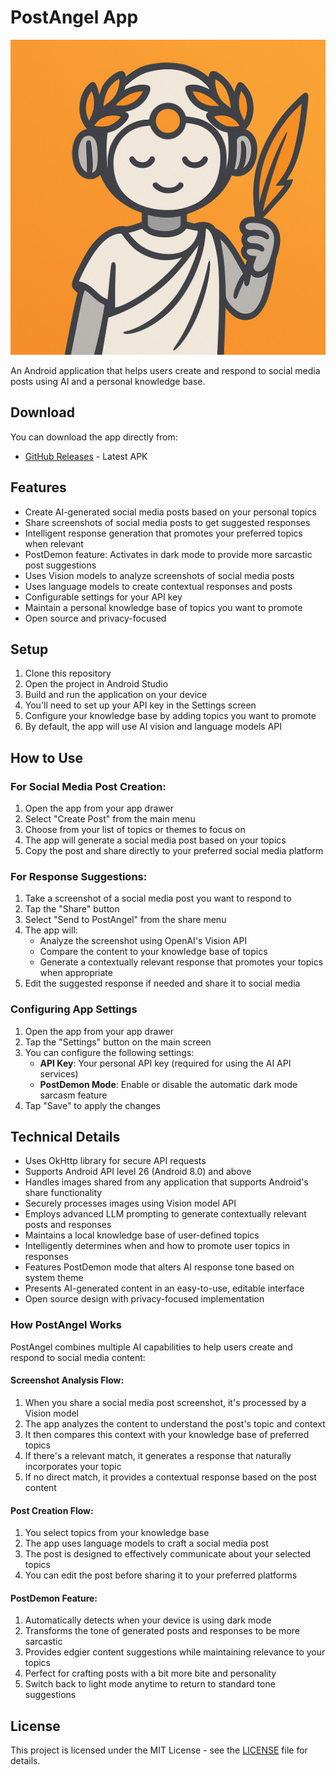 # PostAngel App

![PostAngel Logo](icon.png)

An Android application that helps users create and respond to social media posts using AI and a personal knowledge base.

## Download

You can download the app directly from:
- [GitHub Releases](https://github.com/Tomer-Barak/PostAngel/releases) - Latest APK

## Features

- Create AI-generated social media posts based on your personal topics
- Share screenshots of social media posts to get suggested responses
- Intelligent response generation that promotes your preferred topics when relevant
- PostDemon feature: Activates in dark mode to provide more sarcastic post suggestions
- Uses Vision models to analyze screenshots of social media posts
- Uses language models to create contextual responses and posts
- Configurable settings for your API key
- Maintain a personal knowledge base of topics you want to promote
- Open source and privacy-focused

## Setup

1. Clone this repository
2. Open the project in Android Studio
3. Build and run the application on your device
4. You'll need to set up your API key in the Settings screen
5. Configure your knowledge base by adding topics you want to promote
6. By default, the app will use AI vision and language models API

## How to Use

### For Social Media Post Creation:
1. Open the app from your app drawer
2. Select "Create Post" from the main menu
3. Choose from your list of topics or themes to focus on
4. The app will generate a social media post based on your topics
5. Copy the post and share directly to your preferred social media platform

### For Response Suggestions:
1. Take a screenshot of a social media post you want to respond to
2. Tap the "Share" button
3. Select "Send to PostAngel" from the share menu
4. The app will:
   - Analyze the screenshot using OpenAI's Vision API
   - Compare the content to your knowledge base of topics
   - Generate a contextually relevant response that promotes your topics when appropriate
5. Edit the suggested response if needed and share it to social media

### Configuring App Settings

1. Open the app from your app drawer
2. Tap the "Settings" button on the main screen
3. You can configure the following settings:
   - **API Key**: Your personal API key (required for using the AI API services)
   - **PostDemon Mode**: Enable or disable the automatic dark mode sarcasm feature
4. Tap "Save" to apply the changes

## Technical Details

- Uses OkHttp library for secure API requests
- Supports Android API level 26 (Android 8.0) and above
- Handles images shared from any application that supports Android's share functionality
- Securely processes images using Vision model API
- Employs advanced LLM prompting to generate contextually relevant posts and responses
- Maintains a local knowledge base of user-defined topics
- Intelligently determines when and how to promote user topics in responses
- Features PostDemon mode that alters AI response tone based on system theme
- Presents AI-generated content in an easy-to-use, editable interface
- Open source design with privacy-focused implementation


### How PostAngel Works

PostAngel combines multiple AI capabilities to help users create and respond to social media content:

#### Screenshot Analysis Flow:
1. When you share a social media post screenshot, it's processed by a Vision model
2. The app analyzes the content to understand the post's topic and context
3. It then compares this context with your knowledge base of preferred topics
4. If there's a relevant match, it generates a response that naturally incorporates your topic
5. If no direct match, it provides a contextual response based on the post content

#### Post Creation Flow:
1. You select topics from your knowledge base
2. The app uses language models to craft a social media post
3. The post is designed to effectively communicate about your selected topics
4. You can edit the post before sharing it to your preferred platforms

#### PostDemon Feature:
1. Automatically detects when your device is using dark mode
2. Transforms the tone of generated posts and responses to be more sarcastic
3. Provides edgier content suggestions while maintaining relevance to your topics
4. Perfect for crafting posts with a bit more bite and personality
5. Switch back to light mode anytime to return to standard tone suggestions

## License

This project is licensed under the MIT License - see the [LICENSE](LICENSE) file for details.
